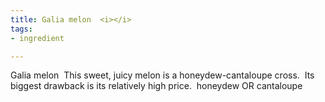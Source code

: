 ```yaml
---
title: Galia melon  <i></i>
tags:
- ingredient

---
```

Galia melon   This sweet, juicy melon is a honeydew-cantaloupe cross.  Its biggest drawback is its relatively high price.  honeydew OR cantaloupe
